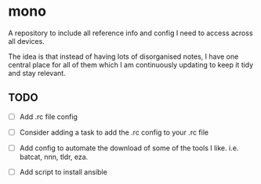 # mono
A repository to include all reference info and config I need to access across all devices.

The idea is that instead of having lots of disorganised notes, I have one central place for all of them which I am continuously updating to keep it tidy and stay relevant.

## TODO
- [ ] Add .rc file config
- [ ] Consider adding a task to add the .rc config to your .rc file
- [ ] Add config to automate the download of some of the tools I like. i.e. batcat, nnn, tldr, eza.
- [ ] Add script to install ansible

